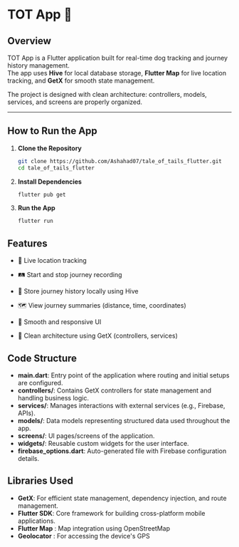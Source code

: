 # TOT App 🐾

## Overview
TOT App is a Flutter application built for real-time dog tracking and journey history management.  
The app uses **Hive** for local database storage, **Flutter Map** for live location tracking, and **GetX** for smooth state management.

The project is designed with clean architecture: controllers, models, services, and screens are properly organized.

---

## How to Run the App

1. **Clone the Repository**
   ```bash
   git clone https://github.com/Ashahad07/tale_of_tails_flutter.git
   cd tale_of_tails_flutter

2. **Install Dependencies**
   ```bash
   flutter pub get
   ```


3. **Run the App**
   ```bash
   flutter run
   ```


## Features
- 📍 Live location tracking

- 🛤️ Start and stop journey recording

- 📂 Store journey history locally using Hive

- 🗺️ View journey summaries (distance, time, coordinates)

- 🚀 Smooth and responsive UI

- 🧹 Clean architecture using GetX (controllers, services)

## Code Structure

- **main.dart**: Entry point of the application where routing and initial setups are configured.
- **controllers/**: Contains GetX controllers for state management and handling business logic.
- **services/**: Manages interactions with external services (e.g., Firebase, APIs).
- **models/**: Data models representing structured data used throughout the app.
- **screens/**: UI pages/screens of the application.
- **widgets/**: Reusable custom widgets for the user interface.
- **firebase_options.dart**: Auto-generated file with Firebase configuration details.

## Libraries Used

- **GetX**: For efficient state management, dependency injection, and route management.
- **Flutter SDK**: Core framework for building cross-platform mobile applications.
- **Flutter Map** : Map integration using OpenStreetMap
- **Geolocator** : For accessing the device's GPS 